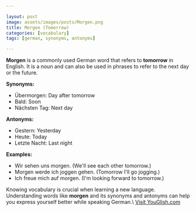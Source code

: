 ```yaml
---

layout: post
image: assets/images/posts/Morgen.png
title: Morgen (Tomorrow)
categories: [vocabulary]
tags: [german, synonyms, antonyms]

---
```


**Morgen** is a commonly used German word that refers to **tomorrow** in English. It is a noun and can also be used in phrases to refer to the next day or the future.

**Synonyms:**

- Übermorgen: Day after tomorrow
- Bald: Soon
- Nächsten Tag: Next day

**Antonyms:**

- Gestern: Yesterday
- Heute: Today
- Letzte Nacht: Last night

**Examples:**

- Wir sehen uns morgen. (We'll see each other tomorrow.)
- Morgen werde ich joggen gehen. (Tomorrow I'll go jogging.)
- Ich freue mich auf morgen. (I'm looking forward to tomorrow.)

Knowing vocabulary is crucial when learning a new language. Understanding words like **morgen** and its synonyms and antonyms can help you express yourself better while speaking German.\ <a id="yg-widget-0" class="youglish-widget" data-query="Morgen" data-lang="german" data-components="8412" data-auto-start="0" data-bkg-color="theme_light" data-title="How%20to%20pronounce%20Morgen%20in%20German"  rel="nofollow" href="https://youglish.com">Visit YouGlish.com</a><script async src="https://youglish.com/public/emb/widget.js" charset="utf-8"></script>